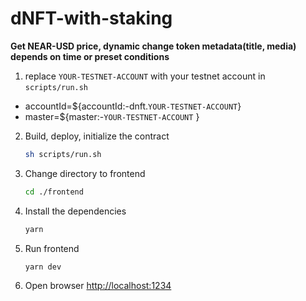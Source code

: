 # dNFT-with-staking

**Get NEAR-USD price, dynamic change token metadata(title, media) depends on time or preset conditions**

1. replace `YOUR-TESTNET-ACCOUNT`
   with your testnet account in `scripts/run.sh`

- accountId=${accountId:-dnft.`YOUR-TESTNET-ACCOUNT`}
- master=${master:-`YOUR-TESTNET-ACCOUNT` }

2.  Build, deploy, initialize the contract
    ```bash
    sh scripts/run.sh
    ```
3.  Change directory to frontend

    ```bash
    cd ./frontend
    ```

4.  Install the dependencies
    ```bash
    yarn
    ```
5.  Run frontend

    ```bash
    yarn dev
    ```

6.  Open browser
    [http://localhost:1234](http://localhost:1234)
